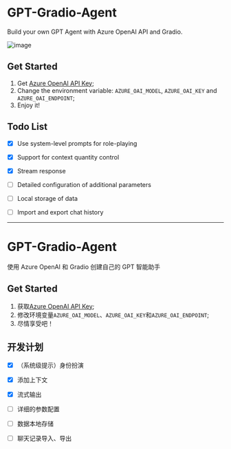 # GPT-Gradio-Agent
Build your own GPT Agent with  Azure OpenAI API and Gradio. 

![image](https://github.com/Wannabeasmartguy/GPT-Gradio-Agent/assets/107250451/39fa93fa-5542-4dd7-9627-41672a269261)


## Get Started
1. Get [Azure OpenAI API Key](https://portal.azure.com/#home);
2. Change the environment variable: `AZURE_OAI_MODEL`, `AZURE_OAI_KEY` and `AZURE_OAI_ENDPOINT`;
3. Enjoy it!

## Todo List

- [x] Use system-level prompts for role-playing

- [x] Support for context quantity control

- [x] Stream response

- [ ] Detailed configuration of additional parameters

- [ ] Local storage of data

- [ ] Import and export chat history

---

# GPT-Gradio-Agent
使用 Azure OpenAI 和 Gradio 创建自己的 GPT 智能助手

## Get Started
1. 获取[Azure OpenAI API Key](https://portal.azure.com/#home);
2. 修改环境变量`AZURE_OAI_MODEL`、`AZURE_OAI_KEY`和`AZURE_OAI_ENDPOINT`;
3. 尽情享受吧！

## 开发计划

- [x] （系统级提示）身份扮演

- [x] 添加上下文

- [x] 流式输出

- [ ] 详细的参数配置

- [ ] 数据本地存储

- [ ] 聊天记录导入、导出

